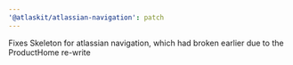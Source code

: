 ```yaml
---
'@atlaskit/atlassian-navigation': patch
---
```


Fixes Skeleton for atlassian navigation, which had broken earlier due to the ProductHome re-write
